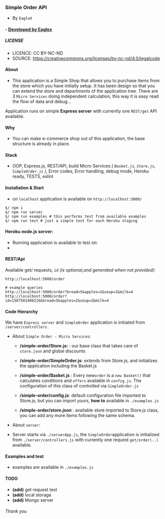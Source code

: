 
### Simple Order API

* By `EagleX`
#### - [ Developed by Eaglex ](http://eaglex.net)

##### LICENSE
* LICENCE: CC BY-NC-ND
* SOURCE: https://creativecommons.org/licenses/by-nc-nd/4.0/legalcode

#### About

* This application is a Simple Shop that allows you to purchase items from the store which you have initially setup. It has been design so that you can extend the store and departments of the application tree. There are 3 `Micro Services` doing independent calculation, this way it is easy read the flow of data and debug...

Application runs on simple **Express server** with currently one `REST/get` API available.

#### Why
* You can make e-commerce shop out of this application, the base structure is already in place. 

#### Stack
* OOP, Express.js, REST/API, build Micro Services _( `Basket.js`, `Store.js`, `SimpleOrder.js` )_, Error codes, Error handling, debug mode, Heroku ready, TESTS, eslint


#### Installation & Start
* on `localhost` application is available on `http://localhost:5000/` 
```
$/ npm i
$/ npm run server
$/ npm run examples # this performs test from available examples
$/ npm run test # just a simple test for each Heroku staging
```
  
#### Heroku node.js server:
* Running application is available to test on:
* 

#### REST/Api
Available get/ requests, `id` _(is optional,and generated when not provided)_:
```
http://localhost:5000/order

# example queries
http://localhost:5000/order?bread=5&apples=2&soup=2&milk=4
http://localhost:5000/order?id=1587581486216&bread=5&apples=2&soup=2&milk=4
```

#### Code Hierarchy

We have `Express server` and `SimpleOrder` application is initiated from `/server/controllers.`

* About `Simple Order - Micro Services`:

	-  **/simple-order/Store.js:** : our base class that takes care of `store.json` and global discounts

	-  **/simple-order/SimpleOrder.js**: extends from Store.js, and initializes the application  including the Basket.js

	-  **/simple-order/Basket.js** : Every  new`order` is  a `new Basket()` that calculates conditions and `offers` available in `config.js`. The configuration of this class of controlled via `SimpleOrder.js`

	-  **/simple-order/config.js**: default configuration file imported to Store.js, but you can import yours, __how to__ available in `./examples.js`

	-  **/simple-order/store.json** : available store imported to Store.js class, you can add any more items following the same schema.


* About `server`:

- Server starts via `./serverApp.js`, the `SimpleOrder`application is initialized from `./server/controllers.js` with currently one request `get/order(..)` available.

#### Examples and test
* examples are available in `./examples.js`
  

#### TODO
* **(add)** get request test 
* **(add)** local storage
* **(add)** Mongo server

###### Thank you